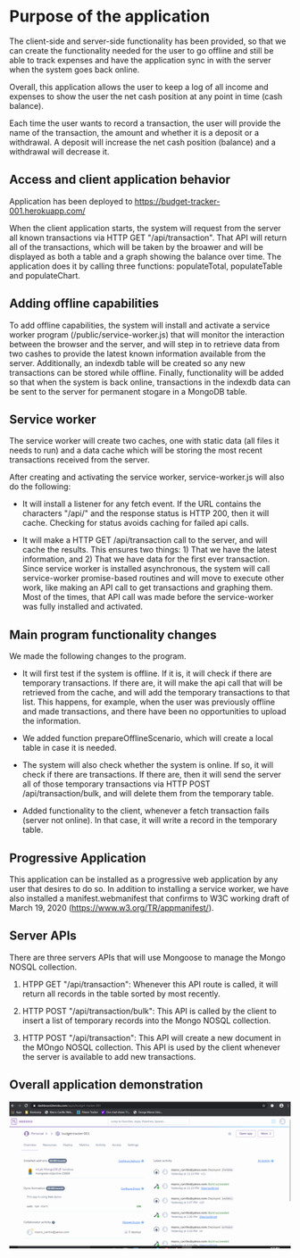 # Purpose of the application

The client-side and server-side functionality has been provided, so that we can create the functionality needed for the user to go offline and still be able to track expenses and have the application sync in with the server when the system goes back online.

Overall, this application allows the user to keep a log of all income and expenses to show the user the net cash position at any point in time (cash balance).

Each time the user wants to record a transaction, the user will provide the name of the transaction, the amount and whether it is a deposit or a withdrawal.  A deposit will increase the net cash position (balance) and a withdrawal will decrease it.


## Access and client application behavior

Application has been deployed to https://budget-tracker-001.herokuapp.com/

When the client application starts, the system will request from the server all known transactions via HTTP GET "/api/transaction".  That API will return all of the transactions, which will be taken by the broawer and will be displayed as both a table and a graph showing the balance over time.  The application does it by calling three functions:  populateTotal, populateTable and populateChart.

##  Adding offline capabilities 

To add offline capabilities, the system will install and activate a service worker program (/public/service-worker.js) that will monitor the interaction between the browser and the server, and will step in to retrieve data from two cashes to provide the latest known information available from the server.  Additionally, an indexdb table will be created so any new transactions can be stored while offline.  Finally, functionality will be added so that when the system is back online, transactions in the indexdb data can be sent to the server for permanent stogare in a MongoDB table.

##  Service worker

The service worker will create two caches, one with static data (all files it needs to run) and a data cache which will be storing the most recent transactions received from the server.

After creating and activating the service worker, service-worker.js will also do the following:

* It will install a listener for any fetch event.  If the URL contains the characters "/api/" and the response status is HTTP 200, then it will cache.  Checking for status avoids caching for failed api calls.

* It will make a HTTP GET /api/transaction call to the server, and will cache the results.  This ensures two things:  1) That we have the latest information, and 2) That we have data for the first ever transaction.  Since service worker is installed asynchronous, the system will call service-worker promise-based routines and will move to execute other work, like making an API call to get transactions and graphing them.  Most of the times, that API call was made before the service-worker was fully installed and activated.

## Main program functionality changes

We made the following changes to the program.

* It will first test if the system is offline.  If it is, it will check if there are temporary transactions.  If there are, it will make the api call that will be retrieved from the cache, and will add the temporary transactions to that list.  This happens, for example, when the user was previously offline and made transactions, and there have been no opportunities to upload the information.

* We added function prepareOfflineScenario, which will create a local table in case it is needed.

* The system will also check whether the system is online.  If so, it will check if there are transactions.  If there are, then it will send the server all of those temporary transactions via HTTP POST /api/transaction/bulk, and will delete them from the temporary table.

* Added functionality to the client, whenever a fetch transaction fails (server not online).  In that case, it will write a record in the temporary table.

## Progressive Application

This application can be installed as a progressive web application by any user that desires to do so.  In addition to installing a service worker, we have also installed a manifest.webmanifest that confirms to W3C working draft of March 19, 2020 (https://www.w3.org/TR/appmanifest/).


##  Server APIs

There are three servers APIs that will use Mongoose to manage the Mongo NOSQL collection.

1.  HTPP GET "/api/transaction":  Whenever this API route is called, it will return all records in the table sorted by most recently.

2.  HTTP POST "/api/transaction/bulk":  This API is called by the client to insert a list of temporary records into the Mongo NOSQL collection.

3.  HTTP POST "/api/transaction":  This API will create a new document in the MOngo NOSQL collection.  This API is used by the client whenever the server is available to add new transactions.

##  Overall application demonstration

![GIF of input](./budget_tracker.gif)
